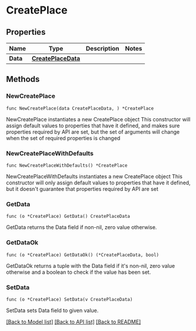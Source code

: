 # CreatePlace

## Properties

Name | Type | Description | Notes
------------ | ------------- | ------------- | -------------
**Data** | [**CreatePlaceData**](CreatePlaceData.md) |  | 

## Methods

### NewCreatePlace

`func NewCreatePlace(data CreatePlaceData, ) *CreatePlace`

NewCreatePlace instantiates a new CreatePlace object
This constructor will assign default values to properties that have it defined,
and makes sure properties required by API are set, but the set of arguments
will change when the set of required properties is changed

### NewCreatePlaceWithDefaults

`func NewCreatePlaceWithDefaults() *CreatePlace`

NewCreatePlaceWithDefaults instantiates a new CreatePlace object
This constructor will only assign default values to properties that have it defined,
but it doesn't guarantee that properties required by API are set

### GetData

`func (o *CreatePlace) GetData() CreatePlaceData`

GetData returns the Data field if non-nil, zero value otherwise.

### GetDataOk

`func (o *CreatePlace) GetDataOk() (*CreatePlaceData, bool)`

GetDataOk returns a tuple with the Data field if it's non-nil, zero value otherwise
and a boolean to check if the value has been set.

### SetData

`func (o *CreatePlace) SetData(v CreatePlaceData)`

SetData sets Data field to given value.



[[Back to Model list]](../README.md#documentation-for-models) [[Back to API list]](../README.md#documentation-for-api-endpoints) [[Back to README]](../README.md)


